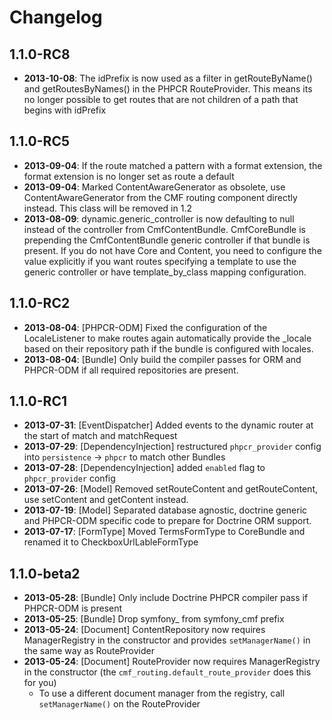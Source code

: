 Changelog
=========

1.1.0-RC8
---------

* **2013-10-08**: The idPrefix is now used as a filter in getRouteByName() and getRoutesByNames()
  in the PHPCR RouteProvider. This means its no longer possible to get routes that are not children
  of a path that begins with idPrefix

1.1.0-RC5
---------

* **2013-09-04**: If the route matched a pattern with a format extension, the format
  extension is no longer set as route a default
* **2013-09-04**: Marked ContentAwareGenerator as obsolete, use ContentAwareGenerator
   from the CMF routing component directly instead. This class will be removed in 1.2
* **2013-08-09**: dynamic.generic_controller is now defaulting to null instead
  of the controller from CmfContentBundle. CmfCoreBundle is prepending the
  CmfContentBundle generic controller if that bundle is present. If you do not
  have Core and Content, you need to configure the value explicitly if you want
  routes specifying a template to use the generic controller or have
  template_by_class mapping configuration.

1.1.0-RC2
---------

* **2013-08-04**: [PHPCR-ODM] Fixed the configuration of the LocaleListener to
  make routes again automatically provide the _locale based on their repository
  path if the bundle is configured with locales.
* **2013-08-04**: [Bundle] Only build the compiler passes for ORM and PHPCR-ODM
  if all required repositories are present.

1.1.0-RC1
---------

* **2013-07-31**: [EventDispatcher] Added events to the dynamic router at the start of match and matchRequest
* **2013-07-29**: [DependencyInjection] restructured `phpcr_provider` config into `persistence` -> `phpcr` to match other Bundles
* **2013-07-28**: [DependencyInjection] added `enabled` flag to `phpcr_provider` config
* **2013-07-26**: [Model] Removed setRouteContent and getRouteContent, use setContent and getContent instead.
* **2013-07-19**: [Model] Separated database agnostic, doctrine generic and
  PHPCR-ODM specific code to prepare for Doctrine ORM support.
* **2013-07-17**: [FormType] Moved TermsFormType to CoreBundle and renamed it to CheckboxUrlLableFormType

1.1.0-beta2
-----------

* **2013-05-28**: [Bundle] Only include Doctrine PHPCR compiler pass if PHPCR-ODM is present
* **2013-05-25**: [Bundle] Drop symfony_ from symfony_cmf prefix
* **2013-05-24**: [Document] ContentRepository now requires ManagerRegistry in the constructor and provides `setManagerName()` in the same way as RouteProvider
* **2013-05-24**: [Document] RouteProvider now requires ManagerRegistry in the constructor (the `cmf_routing.default_route_provider` does this for you)
  * To use a different document manager from the registry, call `setManagerName()` on the RouteProvider
